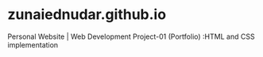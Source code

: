 # zunaiednudar.github.io
Personal Website
| Web Development Project-01
(Portfolio)
:HTML and CSS implementation
